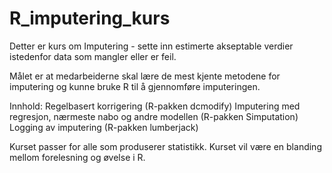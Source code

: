 # R_imputering_kurs

Detter er kurs om Imputering - sette inn estimerte akseptable verdier istedenfor data som mangler eller er feil.


Målet er at medarbeiderne skal lære de mest kjente metodene for imputering og kunne bruke R til å gjennomføre imputeringen.

Innhold:
Regelbasert korrigering (R-pakken dcmodify)
Imputering med regresjon, nærmeste nabo og andre modellen (R-pakken Simputation)
Logging av imputering (R-pakken lumberjack)

Kurset passer for alle som produserer statistikk.
Kurset vil være en blanding mellom forelesning og øvelse i R.
